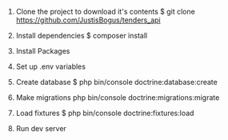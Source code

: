 1. Clone the project to download it's contents 
$ git clone https://github.com/JustisBogus/tenders_api

2. Install dependencies
$ composer install

3. Install Packages

4. Set up .env variables

5. Create database
$ php bin/console doctrine:database:create

6. Make migrations
php bin/console doctrine:migrations:migrate

7. Load fixtures
$ php bin/console doctrine:fixtures:load

8. Run dev server





